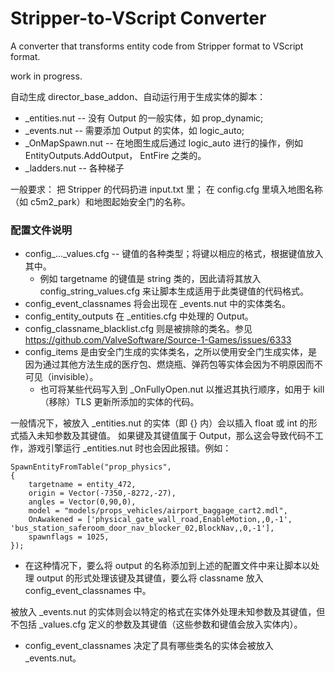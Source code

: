 # Stripper-to-VScript Converter
A converter that transforms entity code from Stripper format to VScript format.

work in progress.

自动生成 director_base_addon、自动运行用于生成实体的脚本：
* _entities.nut -- 没有 Output 的一般实体，如 prop_dynamic;
* _events.nut -- 需要添加 Output 的实体，如 logic_auto;
* _OnMapSpawn.nut -- 在地图生成后通过 logic_auto 进行的操作，例如 EntityOutputs.AddOutput， EntFire 之类的。
* _ladders.nut -- 各种梯子

一般要求：
把 Stripper 的代码扔进 input.txt 里；
在 config.cfg 里填入地图名称（如 c5m2_park）和地图起始安全门的名称。

### 配置文件说明
* config_..._values.cfg -- 键值的各种类型；将键以相应的格式，根据键值放入其中。
  - 例如 targetname 的键值是 string 类的，因此请将其放入 config_string_values.cfg 来让脚本生成适用于此类键值的代码格式。
* config_event_classnames 将会出现在 _events.nut 中的实体类名。
* config_entity_outputs 在 _entities.cfg 中处理的 Output。
* config_classname_blacklist.cfg 则是被排除的类名。参见 https://github.com/ValveSoftware/Source-1-Games/issues/6333
* config_items 是由安全门生成的实体类名，之所以使用安全门生成实体，是因为通过其他方法生成的医疗包、燃烧瓶、弹药包等实体会因为不明原因而不可见（invisible）。
  - 也可将某些代码写入到 _OnFullyOpen.nut 以推迟其执行顺序，如用于 kill（移除）TLS 更新所添加的实体的代码。

一般情况下，被放入 _entities.nut 的实体（即 {} 内）会以插入 float 或 int 的形式插入未知参数及其键值。
如果键及其键值属于 Output，那么这会导致代码不工作，游戏引擎运行 _entities.nut 时也会因此报错。例如：
```
SpawnEntityFromTable("prop_physics",
{
	targetname = entity_472,
	origin = Vector(-7350,-8272,-27),
	angles = Vector(0,90,0),
	model = "models/props_vehicles/airport_baggage_cart2.mdl",
	OnAwakened = ['physical_gate_wall_road,EnableMotion,,0,-1', 'bus_station_saferoom_door_nav_blocker_02,BlockNav,,0,-1'],
	spawnflags = 1025,
});
```
* 在这种情况下，要么将 output 的名称添加到上述的配置文件中来让脚本以处理 output 的形式处理该键及其键值，要么将 classname 放入 config_event_classnames 中。

被放入 _events.nut 的实体则会以特定的格式在实体外处理未知参数及其键值，但不包括 _values.cfg 定义的参数及其键值（这些参数和键值会放入实体内）。
* config_event_classnames  决定了具有哪些类名的实体会被放入 _events.nut。

